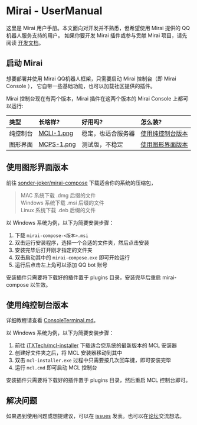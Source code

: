# Mirai - UserManual

这里是 Mirai 用户手册。本文面向对开发并不熟悉，但希望使用 Mirai 提供的 QQ 机器人服务支持的用户。
如果你要开发 Mirai 插件或参与贡献 Mirai 项目，请先阅读 [开发文档](README.md)。  

## 启动 Mirai

想要部署并使用 Mirai QQ机器人框架，只需要启动 Mirai 控制台（即 Mirai Console ），
它自带一些基础功能，也可以加载社区提供的插件。

Mirai 控制台现在有两个版本，Mirai 插件在这两个版本的 Mirai Console 上都可以运行:

[MCLI-1.png]: .UserManual_images/MCLI-1.png

[MCPS-1.png]: .UserManual_images/MCPS-1.png

| 类型   | 长啥样?         | 好用吗?      | 怎么装?                  |
|:-----|:-------------|:----------|:----------------------|
| 纯控制台 | [MCLI-1.png] | 稳定，也适合服务器 | [使用纯控制台版本](#使用纯控制台版本) |
| 图形界面 | [MCPS-1.png] | 测试版，不稳定   | [使用图形界面版本](#使用图形界面版本) |

## 使用图形界面版本

前往 [sonder-joker/mirai-compose](https://github.com/sonder-joker/mirai-compose/releases)
下载适合你的系统的压缩包，  
>  MAC 系统下载 .dmg 后缀的文件  
>  Windows 系统下载 .msi 后缀的文件  
>  Linux 系统下载 .deb 后缀的文件  

以 Windows 系统为例，以下为简要安装步骤：  

1. 下载 `mirai-compose-<版本>.msi`
2. 双击运行安装程序，选择一个合适的文件夹，然后点击安装
3. 安装完毕后打开刚才指定的文件夹
4. 双击启动其中的 `mirai-compose.exe` 即可开始运行
5. 运行后点击左上角可以添加 QQ bot 账号

安装插件只需要将下载好的插件置于 plugins 目录，安装完毕后重启 mirai-compose 以生效。

## 使用纯控制台版本

详细教程请查看 [ConsoleTerminal.md](ConsoleTerminal.md)。

以 Windows 系统为例，以下为简要安装步骤：  

1. 前往 [iTXTech/mcl-installer](https://github.com/iTXTech/mcl-installer/releases) 下载适合您系统的最新版本的 MCL 安装器
2. 创建好文件夹之后，将 MCL 安装器移动到其中
3. 双击 `mcl-installer.exe` 过程中只需要按几次回车键，即可安装完毕
4. 运行 `mcl.cmd` 即可启动 MCL 控制台

安装插件只需要将下载好的插件置于 plugins 目录，然后重启 MCL 控制台即可。  

## 解决问题

如果遇到使用问题或想提建议，可以在 [issues](https://github.com/mamoe/mirai/issues)
发表。也可以在[论坛](https://mirai.mamoe.net/)交流想法。

